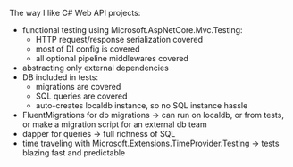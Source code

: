 The way I like C# Web API projects:
- functional testing using Microsoft.AspNetCore.Mvc.Testing:
  - HTTP request/response serialization covered
  - most of DI config is covered
  - all optional pipeline middlewares covered
- abstracting only external dependencies
- DB included in tests:
  - migrations are covered
  - SQL queries are covered
  - auto-creates localdb instance, so no SQL instance hassle
- FluentMigrations for db migrations -> can run on localdb, or from tests, or make a migration script for an external db team
- dapper for queries -> full richness of SQL
- time traveling with Microsoft.Extensions.TimeProvider.Testing -> tests blazing fast and predictable